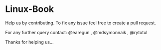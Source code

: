 # Linux-Book

Help us by contributing. To fix any issue feel free to create a pull request.

For any further query contact: @earegun , @mdsymonnaik , @rytotul

Thanks for helping us...
